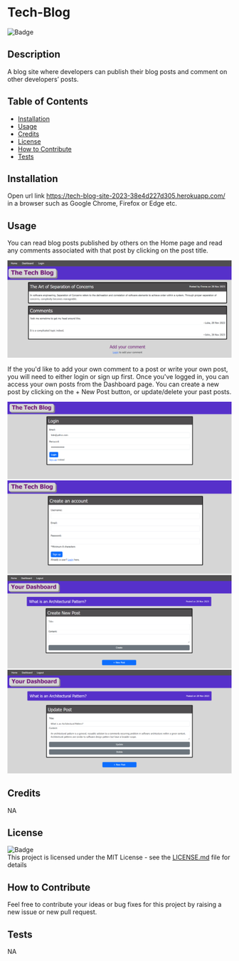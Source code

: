 # Tech-Blog
![Badge](https://img.shields.io/badge/License-MIT-yellow)

## Description
    
A blog site where developers can publish their blog posts and comment on other developers’ posts.
    
## Table of Contents
    
- [Installation](#installation)
- [Usage](#usage)
- [Credits](#credits)
- [License](#license)
- [How to Contribute](#how-to-contribute)
- [Tests](#tests)
    
## Installation
    
Open url link https://tech-blog-site-2023-38e4d227d305.herokuapp.com/ in a browser such as Google Chrome, Firefox or Edge etc.

## Usage

You can read blog posts published by others on the Home page and read any comments associated with that post by clicking on the post title.

![screenshot](./screenshots/Screenshot1.png)<br>

If the you'd like to add your own comment to a post or write your own post, you will need to either login or sign up first. Once you've logged in, you can access your own posts from the Dashboard page. You can create a new post by clicking on the + New Post button, or update/delete your past posts.

![screenshot](./screenshots/Screenshot2.png)<br>
![screenshot](./screenshots/Screenshot3.png)<br>
![screenshot](./screenshots/Screenshot4.png)<br>
![screenshot](./screenshots/Screenshot5.png)<br>
    
## Credits
NA

## License
![Badge](https://img.shields.io/badge/License-MIT-yellow)<br>
This project is licensed under the MIT License - see the [LICENSE.md](license) file for details    
 
## How to Contribute
    
Feel free to contribute your ideas or bug fixes for this project by raising a new issue or new pull request.
    
## Tests
NA
